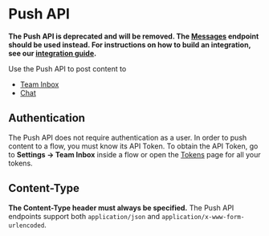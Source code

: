 # Push API

**The Push API is deprecated and will be removed. The [Messages](messages) endpoint should be used instead. For instructions on how to build an integration, see our [integration guide](developing-integrations).**

Use the Push API to post content to

* [Team Inbox](team-inbox)
* [Chat](chat)

## Authentication

The Push API does not require authentication as a user. In order to push content to a flow, you must know its API Token. To obtain the API Token, go to **Settings -> Team Inbox** inside a flow or open the [Tokens](/account/tokens) page for all your tokens.

## Content-Type

**The Content-Type header must always be specified.** The Push API endpoints support both `application/json` and `application/x-www-form-urlencoded`.
